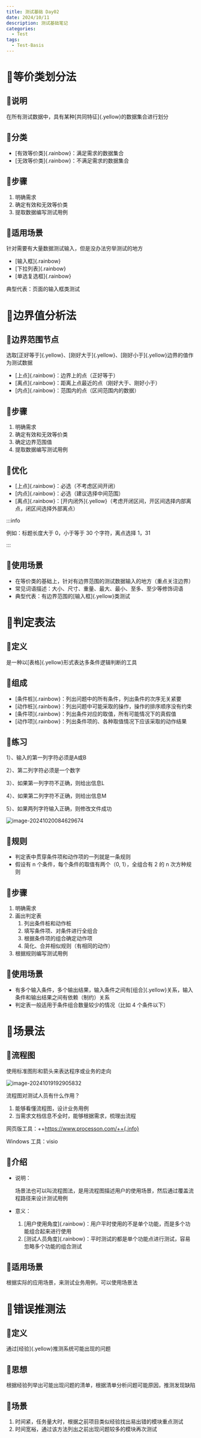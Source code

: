 ```yaml
---
title: 测试基础 Day02
date: 2024/10/11
description: 测试基础笔记
categories: 
  - Test
tags: 
  - Test-Basis
---
```


# :hibiscus:等价类划分法

## :seedling:说明

在所有测试数据中，具有某种[共同特征]{.yellow}的数据集合进行划分

## :seedling:分类

- [有效等价类]{.rainbow}：满足需求的数据集合
- [无效等价类]{.rainbow}：不满足需求的数据集合

## :seedling:步骤

1. 明确需求
2. 确定有效和无效等价类
3. 提取数据编写测试用例

## :seedling:适用场景

针对需要有大量数据测试输入，但是没办法穷举测试的地方

- [输入框]{.rainbow}
- [下拉列表]{.rainbow}
- [单选复选框]{.rainbow}

典型代表：页面的输入框类测试

# :hibiscus:边界值分析法

## :seedling:边界范围节点

选取[正好等于]{.yellow}、[刚好大于]{.yellow}、[刚好小于]{.yellow}边界的值作为测试数据

- [上点]{.rainbow}：边界上的点（正好等于）
- [离点]{.rainbow}：距离上点最近的点（刚好大于、刚好小于）
- [内点]{.rainbow}：范围内的点（区间范围内的数据）

## :seedling:步骤

1. 明确需求
2. 确定有效和无效等价类
3. 确定边界范围值
4. 提取数据编写测试用例

## :seedling:优化

- [上点]{.rainbow}：必选（不考虑区间开闭）
- [内点]{.rainbow}：必选（建议选择中间范围）
- [离点]{.rainbow}：[开内闭外]{.yellow}（考虑开闭区间，开区间选择内部离点，闭区间选择外部离点）

:::info

例如：标题长度大于 0，小于等于 30 个字符，离点选择 1，31

:::

## :seedling:使用场景

- 在等价类的基础上，针对有边界范围的测试数据输入的地方（重点关注边界）
- 常见词语描述：大小、尺寸、重量、最大、最小、至多、至少等修饰词语
- 典型代表：有边界范围的[输入框]{.yellow}类测试

# :hibiscus:判定表法

## :seedling:定义

是一种以[表格]{.yellow}形式表达多条件逻辑判断的工具

## :seedling:组成

- [条件桩]{.rainbow}：列出问题中的所有条件，列出条件的次序无关紧要
- [动作桩]{.rainbow}：列出问题中可能采取的操作，操作的排序顺序没有约束
- [条件项]{.rainbow}：列出条件对应的取值，所有可能情况下的真假值
- [动作项]{.rainbow}：列出条件项的、各种取值情况下应该采取的动作结果

## :seedling:练习

1）、输入的第一列字符必须是A或B

2）、第二列字符必须是一个数字

3）、如果第一列字符不正确，则给出信息L

4）、如果第二列字符不正确，则给出信息M

5）、如果两列字符输入正确，则修改文件成功

![image-20241020084629674](https://images.weserv.nl/?url=https://cdn.jsdelivr.net/gh/slx-world/blog-images@master/image-20241020084629674.png)

## :seedling:规则

- 判定表中贯穿条件项和动作项的一列就是一条规则
- 假设有 n 个条件，每个条件的取值有两个（0, 1），全组合有 2 的 n 次方种规则

## :seedling:步骤

1. 明确需求
2. 画出判定表
   1. 列出条件桩和动作桩
   2. 填写条件项、对条件进行全组合
   3. 根据条件项的组合确定动作项
   4. 简化、合并相似规则（有相同的动作）
3. 根据规则编写测试用例

## :seedling:使用场景

- 有多个输入条件，多个输出结果，输入条件之间有[组合]{.yellow}关系，输入条件和输出结果之间有依赖（制约）关系
- 判定表一般适用于条件组合数量较少的情况（比如 4 个条件以下）

# :hibiscus:场景法

## :seedling:流程图

使用标准图形和箭头来表达程序或业务的走向

![image-20241019192905832](https://images.weserv.nl/?url=https://cdn.jsdelivr.net/gh/slx-world/blog-images@master/image-20241019192905832.png)

流程图对测试人员有什么作用？

1. 能够看懂流程图，设计业务用例
2. 当需求文档信息不全时，能够根据需求，梳理出流程

网页版工具：++https://www.processon.com/++{.info}

Windows 工具：visio

## :seedling:介绍

- 说明：

  场景法也可以叫流程图法，是用流程图描述用户的使用场景，然后通过覆盖流程路径来设计测试用例

- 意义：

  1. [用户使用角度]{.rainbow}：用户平时使用的不是单个功能，而是多个功能组合起来进行使用
  2. [测试人员角度]{.rainbow}：平时测试的都是单个功能点进行测试，容易忽略多个功能的组合测试

## :seedling:适用场景

根据实际的应用场景，来测试业务用例，可以使用场景法

# :hibiscus:错误推测法

## :seedling:定义

通过[经验]{.yellow}推测系统可能出现的问题

## :seedling:思想

根据经验列举出可能出现问题的清单，根据清单分析问题可能原因，推测发现缺陷

## :seedling:场景

1. 时间紧，任务量大时，根据之前项目类似经验找出易出错的模块重点测试
2. 时间宽裕，通过该方法列出之前出现问题较多的模块再次测试
